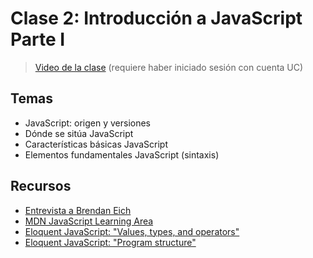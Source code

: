 # Clase 2: Introducción a JavaScript Parte I

> [Video de la clase](https://drive.google.com/file/d/1J0Ogp3CTuGIkHYzxKtgoabkRRlPVMGr3/view?usp=sharing) (requiere haber iniciado sesión con cuenta UC)

## Temas
- JavaScript: origen y versiones
- Dónde se sitúa JavaScript
- Características básicas JavaScript
- Elementos fundamentales JavaScript (sintaxis)

## Recursos

- [Entrevista a Brendan Eich](https://www.youtube.com/watch?v=WqMbzVWIAjY&t=364s)
- [MDN JavaScript Learning Area](https://developer.mozilla.org/en-US/docs/Learn/JavaScript)
- [Eloquent JavaScript: "Values, types, and operators"](https://eloquentjavascript.net/01_values.html)
- [Eloquent JavaScript: "Program structure"](https://eloquentjavascript.net/02_program_structure.html)
